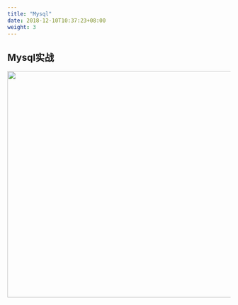 ```yaml
---
title: "Mysql"
date: 2018-12-10T10:37:23+08:00
weight: 3
---
```


## Mysql实战
<img src="https://raw.github.com/chase-cheng/resource/master/images/mysql.jpeg" height=512px /> 
